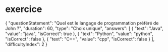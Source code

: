 # exercice
{
  "questionStatement": "Quel est le langage de programmation préféré de John ?",
  "duration": 60,
  "type": "Choix unique",
  "answers": [
    {
      "text": "Java",
      "value": "java",
      "isCorrect": true
    },
    {
      "text": "Python",
      "value": "python",
      "isCorrect": false
    },
    {
      "text": "C++",
      "value": "cpp",
      "isCorrect": false
    }
  ],
  "difficultyIndex": 2
}

